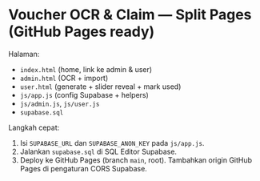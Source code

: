 # Voucher OCR & Claim — Split Pages (GitHub Pages ready)

Halaman:
- `index.html` (home, link ke admin & user)
- `admin.html` (OCR + import)
- `user.html` (generate + slider reveal + mark used)
- `js/app.js` (config Supabase + helpers)
- `js/admin.js`, `js/user.js`
- `supabase.sql`

Langkah cepat:
1. Isi `SUPABASE_URL` dan `SUPABASE_ANON_KEY` pada `js/app.js`.
2. Jalankan `supabase.sql` di SQL Editor Supabase.
3. Deploy ke GitHub Pages (branch `main`, root). Tambahkan origin GitHub Pages di pengaturan CORS Supabase.
